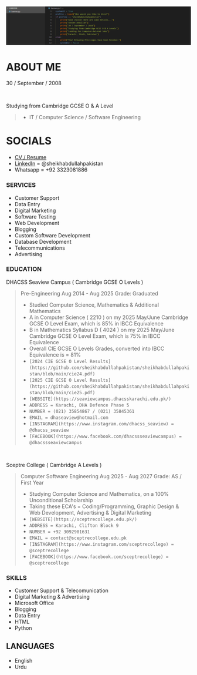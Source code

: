 ![banner](https://github.com/sheikhabdullahpakistan/sheikhabdullahpakistan/blob/main/banner.png)

# ABOUT ME

30 / September / 2008

<br>

Studying from Cambridge GCSE O & A Level
> - IT / Computer Science / Software Engineering

# SOCIALS

- [CV / Resume](https://github.com/sheikhabdullahpakistan/sheikhabdullahpakistan/blob/main/cv.pdf)
- [LinkedIn](https://www.linkedin.com/in/sheikhabdullahpakistan) = @sheikhabdullahpakistan
- Whatsapp = +92 3323081886

### SERVICES

- Customer Support
- Data Entry
- Digital Marketing
- Software Testing
- Web Development
- Blogging
- Custom Software Development
- Database Development
- Telecommunications
- Advertising

### EDUCATION

DHACSS Seaview Campus ( Cambridge GCSE O Levels )
> Pre-Engineering
> Aug 2014 - Aug 2025
> Grade: Graduated
> - Studied Computer Science, Mathematics & Additional Mathematics
> - A in Computer Science ( 2210 ) on my 2025 May/June Cambridge GCSE O Level Exam, which is 85% in IBCC Equivalence
> - B in Mathematics Syllabus D ( 4024 ) on my 2025 May/June Cambridge GCSE O Level Exam, which is 75% in IBCC Equivalence
> - Overall CIE GCSE O Levels Grades, converted into IBCC Equivalence is = 81%
> - `[2024 CIE GCSE O Level Results](https://github.com/sheikhabdullahpakistan/sheikhabdullahpakistan/blob/main/cie24.pdf)`
> - `[2025 CIE GCSE O Level Results](https://github.com/sheikhabdullahpakistan/sheikhabdullahpakistan/blob/main/cie25.pdf)`
> - `[WEBSITE](https://seaviewcampus.dhacsskarachi.edu.pk/)`
> - `ADDRESS = Karachi, DHA Defence Phase 5`
> - `NUMBER = (021) 35854867 / (021) 35845361`
> - `EMAIL = dhaseaview@hotmail.com`
> - `[INSTAGRAM](https://www.instagram.com/dhacss_seaview) = @dhacss_seaview`
> - `[FACEBOOK](https://www.facebook.com/dhacssseaviewcampus) = @dhacssseaviewcampus`

<br>

Sceptre College ( Cambridge A Levels )
> Computer Software Engineering
> Aug 2025 - Aug 2027
> Grade: AS / First Year
> - Studying Computer Science and Mathematics, on a 100% Unconditional Scholarship
> - Taking these ECA's = Coding/Programming, Graphic Design & Web Development, Advertising & Digital Marketing
> - `[WEBSITE](https://sceptrecollege.edu.pk/)`
> - `ADDRESS = Karachi, Clifton Block 9`
> - `NUMBER = +92 3092901631`
> - `EMAIL = contact@sceptrecollege.edu.pk`
> - `[INSTAGRAM](https://www.instagram.com/sceptrecollege) = @sceptrecollege`
> - `[FACEBOOK](https://www.facebook.com/sceptrecollege) = @sceptrecollege`

### SKILLS

- Customer Support & Telecomunication
- Digital Marketing & Advertising
- Microsoft Office
- Blogging
- Data Entry
- HTML
- Python

## LANGUAGES

- English
- Urdu

